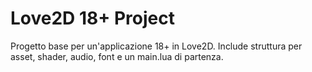 # Love2D 18+ Project

Progetto base per un'applicazione 18+ in Love2D.
Include struttura per asset, shader, audio, font e un main.lua di partenza.
